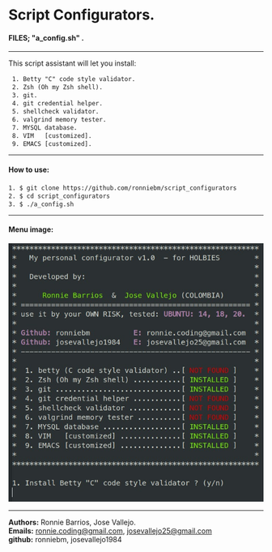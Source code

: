 # Script Configurators.  
  
#### FILES;  "a_config.sh" .
---------------------------------
This script assistant will let you install:  

     1. Betty "C" code style validator.  
     2. Zsh (Oh my Zsh shell).  
     3. git.  
     4. git credential helper.  
     5. shellcheck validator.  
     6. valgrind memory tester.  
     7. MYSQL database.  
     8. VIM   [customized].  
     9. EMACS [customized].  

---------------------------------  

#### How to use:  

    1. $ git clone https://github.com/ronniebm/script_configurators  
    2. $ cd script_configurators  
    3. $ ./a_config.sh  

---------------------------------  

#### Menu image:  
![title](assets/images/menu.jpg)  

---------------------------------  

<b>Authors:</b> Ronnie Barrios,  Jose Vallejo.  
<b>Emails:</b> ronnie.coding@gmail.com,  josevallejo25@gmail.com  
<b>github:</b> ronniebm,  josevallejo1984  
